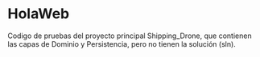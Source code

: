 # HolaWeb
Codigo de pruebas del proyecto principal Shipping_Drone, que contienen las capas de Dominio y Persistencia, pero no tienen la solución (sln).
